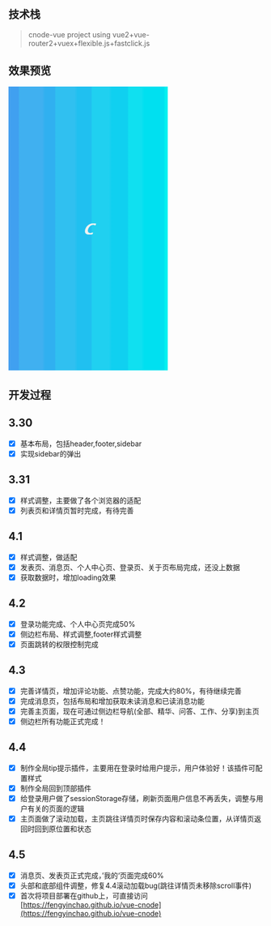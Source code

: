 ## 技术栈

> cnode-vue project using vue2+vue-router2+vuex+flexible.js+fastclick.js
## 效果预览
![](./src/jdfw.gif)
## 开发过程
## 3.30
- [x] 基本布局，包括header,footer,sidebar
- [x] 实现sidebar的弹出
## 3.31
- [x] 样式调整，主要做了各个浏览器的适配
- [x] 列表页和详情页暂时完成，有待完善
## 4.1
- [x] 样式调整，做适配
- [x] 发表页、消息页、个人中心页、登录页、关于页布局完成，还没上数据
- [x] 获取数据时，增加loading效果
## 4.2
- [x] 登录功能完成、个人中心页完成50%
- [x] 侧边栏布局、样式调整,footer样式调整
- [x] 页面跳转的权限控制完成
## 4.3
- [x] 完善详情页，增加评论功能、点赞功能，完成大约80%，有待继续完善
- [x] 完成消息页，包括布局和增加获取未读消息和已读消息功能
- [x] 完善主页面，现在可通过侧边栏导航(全部、精华、问答、工作、分享)到主页
- [x] 侧边栏所有功能正式完成！
## 4.4
- [x] 制作全局tip提示插件，主要用在登录时给用户提示，用户体验好！该插件可配置样式
- [x] 制作全局回到顶部插件
- [x] 给登录用户做了sessionStorage存储，刷新页面用户信息不再丢失，调整与用户有关的页面的逻辑
- [x] 主页面做了滚动加载，主页跳往详情页时保存内容和滚动条位置，从详情页返回时回到原位置和状态
## 4.5
- [x] 消息页、发表页正式完成，’我的‘页面完成60%
- [x] 头部和底部组件调整，修复4.4滚动加载bug(跳往详情页未移除scroll事件)
- [x] 首次将项目部署在github上，可直接访问[https://fengyinchao.github.io/vue-cnode](https://fengyinchao.github.io/vue-cnode)
